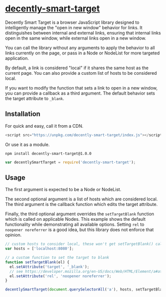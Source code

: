 # [decently-smart-target](https://github.com/ryanburnette/decently-smart-target)

Decently Smart Target is a browser JavaScript library designed to intelligently
manage the "open in new window" behavior for links. It distinguishes between
internal and external links, ensuring that internal links open in the same
window, while external links open in a new window.

You can call the library without any arguments to apply the behavior to all
links currently on the page, or pass in a Node or NodeList for more targeted
application.

By default, a link is considered "local" if it shares the same host as the
current page. You can also provide a custom list of hosts to be considered
local.

If you want to modify the function that sets a link to open in a new window, you
can provide a callback as a third argument. The default behavior sets the target
attribute to `_blank`.

## Installation

For quick and easy, call it from a CDN.

```js
<script src="https://unpkg.com/decently-smart-target/index.js"></script>
```

Or use it as a module.

```shell
npm install decently-smart-target@1.0.0
```

```js
var decentlySmartTarget = require('decently-smart-target');
```

## Usage

The first argument is expected to be a Node or NodeList.

The second optional argument is a list of hosts which are considered local. The
third argument is the callback function which edits the target attribute.

Finally, the third optional argument overrides the `setTargetBlank` function
which is called on applicable Nodes. This example shows the default
functionality while demonstrating all available options. Setting `rel` to
`noopener noreferrer` is a good idea, but this library does not enforce that
opinion.

```js
// custom hosts to consider local, these won't get setTargetBlank() called on them
var hosts = ['localhost:8080'];

// a custom function to set the target to blank
function setTargetBlank(el) {
  el.setAttribute('target', '_blank');
  // see https://developer.mozilla.org/en-US/docs/Web/HTML/Element/a#attr-target
  el.setAttribute('rel', 'noopener noreferrer');
}

decentlySmartTarget(document.querySelectorAll('a'), hosts, setTargetBlank);
```
